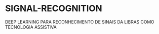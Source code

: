 # SIGNAL-RECOGNITION
DEEP LEARNING PARA RECONHECIMENTO DE SINAIS DA LIBRAS COMO TECNOLOGIA ASSISTIVA
